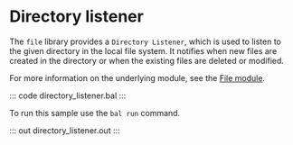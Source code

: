 # Directory listener

The `file` library provides a `Directory Listener`, which is used to listen to the given directory in the local file system.
It notifies when new files are created in the directory or when the existing files are deleted or modified.

For more information on the underlying module, see the [File module](https://docs.central.ballerina.io/ballerina/file/latest/).

::: code directory_listener.bal :::

To run this sample use the `bal run` command.

::: out directory_listener.out :::